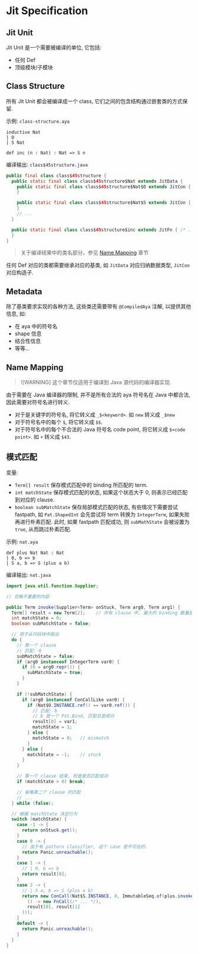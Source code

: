 # Jit Specification

## Jit Unit

Jit Unit 是一个需要被编译的单位, 它包括:

* 任何 Def
* 顶级模块/子模块

## Class Structure

所有 Jit Unit 都会被编译成一个 class, 它们之间的包含结构通过嵌套类的方式保留.

示例: `class-structure.aya`

```aya
inductive Nat
| O
| S Nat

def inc (n : Nat) : Nat => S n 
```

编译输出: `class$45structure.java`

```java
public final class class$45structure {
  public static final class class$45structure$Nat extends JitData {
    public static final class class$45structure$Nat$O extends JitCon { /* ... */
    }

    public static final class class$45structure$Nat$S extends JitCon { /* ... */
    }
    // ...
  }

  public static final class class$45structure$inc extends JitFn { /* ... */
  }
}
```

> 关于编译结果中的类名部分，参见 [Name Mapping](#name-mapping) 章节

任何 Def 对应的类都需要继承对应的基类, 如 `JitData` 对应归纳数据类型, `JitCon` 对应构造子.

## Metadata

除了基类要求实现的各种方法, 这些类还需要带有 `@CompiledAya` 注解, 以提供其他信息, 如:

* 在 aya 中的符号名
* shape 信息
* 结合性信息
* 等等...

## Name Mapping

> ![WARNING]
> 这个章节仅适用于编译到 Java 源代码的编译器实现.

由于需要在 Java 编译器的限制, 并不是所有合法的 aya 符号名在 Java 中都合法, 因此需要对符号名进行转义.

* 对于是关键字的符号名, 将它转义成 `_$<keyword>`. 如 `new` 转义成 `_$new`
* 对于符号名中的每个 `$`, 将它转义成 `$$`.
* 对于符号名中的每个不合法的 Java 符号名 code point, 将它转义成 `$<code point>`. 如 `+` 转义成 `$43`.

## 模式匹配

变量:

* `Term[] result` 保存模式匹配中的 binding 所匹配的 term.
* `int matchState` 保存模式匹配的状态, 如果这个状态大于 0, 则表示已经匹配到对应的 clause.
* `boolean subMatchState` 保存局部模式匹配的状态, 有些情况下需要尝试 fastpath, 如 `Pat.ShapedInt` 会先尝试将 term 转换为
  `IntegerTerm`,
  如果失败再进行朴素匹配. 此时, 如果 fastpath 匹配成功, 则 `subMathState` 会被设置为 `true`, 从而跳过朴素匹配.

示例: `nat.aya`

```aya
def plus Nat Nat : Nat
| 0, b => b
| S a, b => S (plus a b)
```

编译输出: `nat.java`

```java
import java.util.function.Supplier;

// 忽略不重要的内容

public Term invoke(Supplier<Term> onStuck, Term arg0, Term arg1) {
  Term[] result = new Term[2];    // 所有 clause 中, 最大的 binding 数量是 2
  int matchState = 0;
  boolean subMatchState = false;

  // 用于从代码块中跳出
  do {
    // 第一个 clause
    // 匹配: 0
    subMatchState = false;
    if (arg0 instanceof IntegerTerm var0) {
      if (0 = arg0.repr()) {
        subMatchState = true;
      }
    }

    if (!subMatchState) {
      if (arg0 instanceof ConCallLike var0) {
        if (Nat$O.INSTANCE.ref() == var0.ref()) {
          // 匹配: b
          // b 是一个 Pat.Bind, 匹配总是成功
          result[0] = var1;
          matchState = 1;
        } else {
          matchState = 0;   // mismatch
        }
      } else {
        matchState = -1;    // stuck
      }
    }

    // 第一个 clause 结束, 检查是否匹配成功
    if (matchState > 0) break;

    // 省略第二个 clause 的匹配
    // ...
  } while (false);

  // 根据 matchState 决定行为
  switch (matchState) {
    case -1 -> {
      return onStuck.get();
    }
    case 0 -> {
      // 由于有 pattern classifier, 这个 case 是不可达的.
      return Panic.unreachable();
    }
    case 1 -> {
      // | 0, b => b
      return result[0];
    }
    case 2 -> {
      // | S a, b => S (plus a b)
      return new ConCall(Nat$S.INSTANCE, 0, ImmutableSeq.of(plus.invoke(
        () -> new FnCall(/* ... */),
        result[0], result[1]
      )));
    }
    default -> {
      return Panic.unreachable();
    }
  }
}
```
